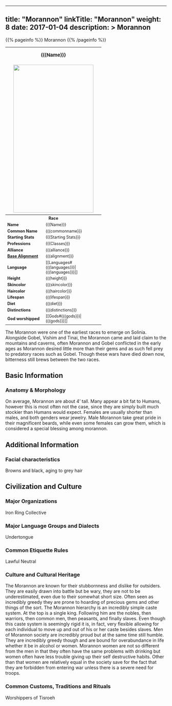 
---
title: "Morannon"
linkTitle: "Morannon"
weight: 8
date: 2017-01-04
description: >
 Morannon
---

{{% pageinfo %}}
Morannon
{{% /pageinfo %}}

<table class="infobox" style="font-size:89%; width:300px;">
<tbody>
<tr><th colspan="2" class="color1" style="font-size:120%; padding:1em;">{{{Name}}}</th></tr>
<tr style="text-align:center;"><td colspan="2" style="padding:0.5em;"><img src="https://www.fallofanempire.com/img/races/morannon.png" width="250" height="461"></td></tr>
<tr><th colspan="2" class="color1"> Race</th></tr>
<tr><td style="width:40%;"> <b>Name</b></td><td style="width:60%;"> {{{Name}}}</td></tr>
<tr><td> <b>Common Name</b></td><td> {{{commonname}}}</td></tr>
<tr><td> <b>Starting Stats</b></td><td> {{{Starting Stats}}}</td></tr>
<tr><td> <b>Professions</b></td><td> {{{Classes}}}</td></tr>
<tr><td> <b>Alliance</b></td><td> {{{alliance}}}</td></tr>
<tr><td> <b><a href="/wiki/Base_Alignment" title="Base Alignment">Base Alignment</a></b></td><td> {{{alignment}}}</td></tr>
<tr><td> <b>Language</b></td><td> [[Languages#{{{languages}}}|{{{languages}}}]]</td></tr>
<tr><td> <b>Height</b></td><td> {{{height}}}</td></tr>
<tr><td> <b>Skincolor</b></td><td> {{{skincolor}}}</td></tr>
<tr><td> <b>Haircolor</b></td><td> {{{haircolor}}}</td></tr>
<tr><td> <b>Lifespan</b></td><td> {{{lifespan}}}</td></tr>
<tr><td> <b>Diet</b></td><td> {{{diet}}}</td></tr>
<tr><td> <b>Distinctions</b></td><td> {{{distinctions}}}</td></tr>
<tr><td> <b>God worshipped</b></td><td> [[Gods#{{{gods}}}|{{{gods}}}]]</td></tr>
</tbody>
</table>

The Morannon were one of the earliest races to emerge on Solinia. Alongside Gobel, Vishim and Tinai, the Morannon came and laid claim to the mountains and caverns, often Morannon and Gobel conflicted in the early ages as Morannon desired little more than their gems and as such fell prey to predatory races such as Gobel. Though these wars have died down now, bitterness still brews between the two races.

## Basic Information


<div class="">


### Anatomy & Morphology

On average, Morannon are about 4’ tall. Many appear a bit fat to Humans, however this is most often not the case, since they are simply built much stockier than Humans would expect. Females are usually shorter than males, and both genders wear jewelry. Male Morannon take great pride in their magnificent beards, while even some females can grow them, which is considered a special blessing among morannon.

 

    

## Additional Information


<div class="">
         


### Facial characteristics

Browns and black, aging to grey hair

        
    

## Civilization and Culture


<div class="">
    

### Major Organizations

Iron Ring Collective

### Major Language Groups and Dialects

Undertongue

### Common Etiquette Rules

Lawful Neutral

### Culture and Cultural Heritage

The Morannon are known for their stubbornness and dislike for outsiders. They are easily drawn into battle but be wary, they are not to be underestimated, even due to their somewhat short size. Often seen as incredibly greedy they are prone to hoarding of precious gems and other things of the sort.  The Morannon hierarchy is an incredibly simple caste system. At the top is a single king. Following him are the nobles, then warriors, then common men, then peasants, and finally slaves. Even though this caste system is seemingly rigid it is, in fact, very flexible allowing for each individual to move up and out of his or her caste besides slaves. Men of Morannon society are incredibly proud but at the same time still humble. They are incredibly greedy though and are bound for overabundance in life whether it be in alcohol or women. Morannon women are not so different from the men in that they often have the same problems with drinking but women often have less trouble giving up their self destructive habits. Other than that women are relatively equal in the society save for the fact that they are forbidden from entering war unless there is a severe need for troops.

### Common Customs, Traditions and Rituals

Worshippers of Tisroeh


